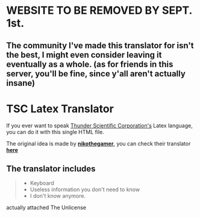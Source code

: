 # WEBSITE TO BE REMOVED BY SEPT. 1st.
## The community I've made this translator for isn't the best, I might even consider leaving it eventually as a whole. (as for friends in this server, you'll be fine, since y'all aren't actually insane)

# TSC Latex Translator
If you ever want to speak [Thunder Scientific Corporation's](https://www.roblox.com/games/7131355525) Latex language, you can do it with this single HTML file.

The original idea is made by **[nikothegamer](https://github.com/nikothegamer100)**, you can check their translator **[here](https://nikothegamer100.github.io/latex-language-translator/)**

## The translator includes
> - Keyboard
> - Useless information you don't need to know
> - I don't know anymore.

actually attached The Unlicense
